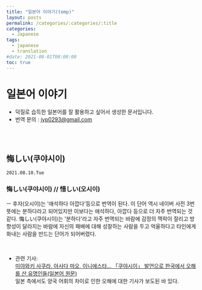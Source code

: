 ```yaml
---
title: "일본어 이야기(temp)"
layout: posts
permalink: /categories/:categories/:title
categories:
  - Japanese
tags:
  - japanese
  - translation
#date: 2021-08-01T00:00:00
toc: true
---
```


# 일본어 이야기
* 덕질로 습득한 일본어를 잘 활용하고 싶어서 생성한 문서입니다.
* 번역 문의 : jyp0293@gmail.com 

<br>
<br>

## 悔しい(쿠야시이)
`2021.08.10.Tue`  
### 悔しい(쿠야시이)  // 惜しい(오시이)  
ㅡ 후자(오시이)는 '애석하다 아깝다'등으로 번역이 된다. 이 단어 역시 네이버 사전 3번 뜻에는 분하다라고 되어있지만 이보다는 애석하다, 아깝다 등으로 더 자주 번역되는 것 같다. 悔しい(쿠야시이)는 '분하다'라고 자주 번역되는 바람에 감정의 맥락이 잘리고 방향성이 달라지는 바람에 자신의 패배에 대해 성찰하는 사람을 두고 억울하다고 타인에게 화내는 사람을 만드는 단어가 되어버렸다.

<br>

* 관련 기사:   
    [미야와키 사쿠라, 아사다 마오, 이니에스타... 「쿠야시이」 발언으로 한국에서 오해를 산 유명인들(일본어 원문)](https://news.yahoo.co.jp/byline/shinmukoeng/20181029-00101758)  
    일본 측에서도 양국 어휘의 차이로 인한 오해에 대한 기사가 보도된 바 있다.
